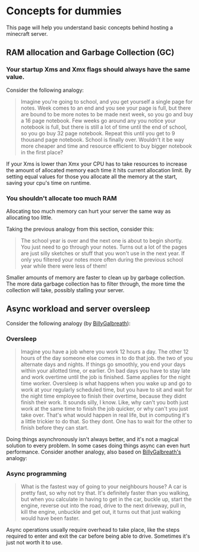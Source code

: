 # Concepts for dummies

This page will help you understand basic concepts behind hosting a minecraft server.

## RAM allocation and Garbage Collection (GC)

### Your startup Xms and Xmx flags should always have the same value.

Consider the following analogy:

> Imagine you're going to school, and you get yourself a single page for notes. Week comes to an end and you see your page is full, but there are bound to be more notes to be made next week, so you go and buy a 16 page notebook. Few weeks go around any you notice your notebook is full, but there is still a lot of time until the end of school, so you go buy 32 page notebook. Repeat this until you get to 9 thousand page notebook. School is finally over. 
  Wouldn't it be way more cheaper and time and resource efficient to buy bigger notebook in the first place?

If your Xms is lower than Xmx your CPU has to take resources to increase the amount of allocated memory each time it hits current allocation limit. By setting equal values for those you allocate all the memory at the start, saving your cpu's time on runtime.

### You shouldn't allocate too much RAM

Allocating too much memory can hurt your server the same way as allocating too little.

Taking the previous analogy from this section, consider this:

> The school year is over and the next one is about to begin shortly. You just need to go through your notes. Turns out a lot of the pages are just silly sketches or stuff that you won't use in the next year. If only you filtered your notes more often during the previous school year while there were less of them!

Smaller amounts of memory are faster to clean up by garbage collection. The more data garbage collection has to filter through, the more time the collection will take, possibly stalling your server.

## Async workload and server oversleep

Consider the following analogy (by [BillyGalbreath](https://github.com/BillyGalbreath)):

### Oversleep

> Imagine you have a job where you work 12 hours a day. The other 12 hours of the day someone else comes in to do that job. the two of you alternate days and nights.
  If things go smoothly, you end your days within your allotted time, or earlier. On bad days you have to stay late and work overtime until the job is finished. Same applies for the night time worker.
  Oversleep is what happens when you wake up and go to work at your regularly scheduled time, but you have to sit and wait for the night time employee to finish their overtime, because they didnt finish their work.
  It sounds silly, I know. Like, why can't you both just work at the same time to finish the job quicker, or why can't you just take over. That's what would happen in real life, but in computing it's a little trickier to do that. So they dont. One has to wait for the other to finish before they can start.

Doing things asynchronously isn't always better, and it's not a magical solution to every problem. In some cases doing things async can even hurt performance. Consider another analogy, also based on [BillyGalbreath's](https://github.com/BillyGalbreath) analogy:

### Async programming

> What is the fastest way of going to your neighbours house? A car is pretty fast, so why not try that. It's definitely faster than you walking, but when you calculate in having to get in the car, buckle up, start the engine, reverse out into the road, drive to the next driveway, pull in, kill the engine, unbuckle and get out, it turns out that just walking would have been faster.

Async operations usually require overhead to take place, like the steps required to enter and exit the car before being able to drive. Sometimes it's just not worth it to use.
